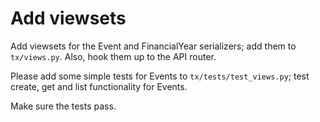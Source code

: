 # Add viewsets

Add viewsets for the Event and FinancialYear serializers; add them to
`tx/views.py`. Also, hook them up to the API router.

Please add some simple tests for Events to `tx/tests/test_views.py`; test
create, get and list functionality for Events.

Make sure the tests pass.
